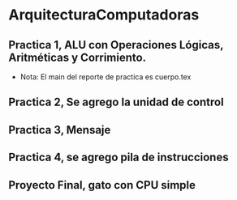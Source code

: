 # ArquitecturaComputadoras
## Practica 1, ALU con Operaciones Lógicas, Aritméticas y Corrimiento.
 - Nota: El main del reporte de practica es cuerpo.tex
## Practica 2, Se agrego la unidad de control
## Practica 3, Mensaje
## Practica 4, se agrego pila de instrucciones
## Proyecto Final, gato con CPU simple
